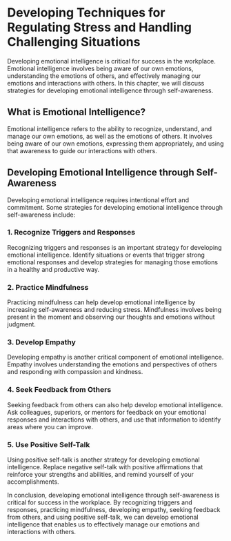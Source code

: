 Developing Techniques for Regulating Stress and Handling Challenging Situations
====================================================================================================================================================

Developing emotional intelligence is critical for success in the workplace. Emotional intelligence involves being aware of our own emotions, understanding the emotions of others, and effectively managing our emotions and interactions with others. In this chapter, we will discuss strategies for developing emotional intelligence through self-awareness.

What is Emotional Intelligence?
-------------------------------

Emotional intelligence refers to the ability to recognize, understand, and manage our own emotions, as well as the emotions of others. It involves being aware of our own emotions, expressing them appropriately, and using that awareness to guide our interactions with others.

Developing Emotional Intelligence through Self-Awareness
--------------------------------------------------------

Developing emotional intelligence requires intentional effort and commitment. Some strategies for developing emotional intelligence through self-awareness include:

### 1. Recognize Triggers and Responses

Recognizing triggers and responses is an important strategy for developing emotional intelligence. Identify situations or events that trigger strong emotional responses and develop strategies for managing those emotions in a healthy and productive way.

### 2. Practice Mindfulness

Practicing mindfulness can help develop emotional intelligence by increasing self-awareness and reducing stress. Mindfulness involves being present in the moment and observing our thoughts and emotions without judgment.

### 3. Develop Empathy

Developing empathy is another critical component of emotional intelligence. Empathy involves understanding the emotions and perspectives of others and responding with compassion and kindness.

### 4. Seek Feedback from Others

Seeking feedback from others can also help develop emotional intelligence. Ask colleagues, superiors, or mentors for feedback on your emotional responses and interactions with others, and use that information to identify areas where you can improve.

### 5. Use Positive Self-Talk

Using positive self-talk is another strategy for developing emotional intelligence. Replace negative self-talk with positive affirmations that reinforce your strengths and abilities, and remind yourself of your accomplishments.

In conclusion, developing emotional intelligence through self-awareness is critical for success in the workplace. By recognizing triggers and responses, practicing mindfulness, developing empathy, seeking feedback from others, and using positive self-talk, we can develop emotional intelligence that enables us to effectively manage our emotions and interactions with others.


